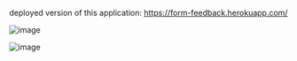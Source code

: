 deployed version of this application:   https://form-feedback.herokuapp.com/


![image](https://user-images.githubusercontent.com/65856669/160417545-51304303-18fe-449d-8583-46d8ef9f12c6.png)


![image](https://user-images.githubusercontent.com/65856669/160418159-77208ed2-2351-470c-ac87-cba0f7b4fc20.png)
